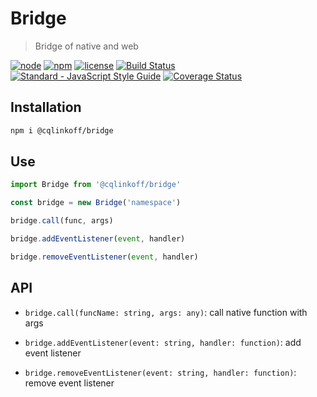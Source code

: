 # Bridge

> Bridge of native and web

[![node](https://img.shields.io/node/v/@cqlinkoff/bridge.svg)](https://www.npmjs.com/package/@cqlinkoff/bridge)
[![npm](https://img.shields.io/npm/v/@cqlinkoff/bridge.svg)](https://www.npmjs.com/package/@cqlinkoff/bridge)
[![license](https://img.shields.io/npm/l/@cqlinkoff/bridge.svg)](https://github.com/cqlinkoff/bridge/blob/master/LICENSE)
[![Build Status](https://travis-ci.org/cqlinkoff/bridge.svg?branch=master)](https://travis-ci.org/cqlinkoff/bridge)
[![Standard - JavaScript Style Guide](https://img.shields.io/badge/code_style-standard-brightgreen.svg)](http://standardjs.com/)
[![Coverage Status](https://coveralls.io/repos/github/cqlinkoff/bridge/badge.svg?branch=master)](https://coveralls.io/github/cqlinkoff/bridge?branch=master)

## Installation

```bash
npm i @cqlinkoff/bridge
```

## Use

```js
import Bridge from '@cqlinkoff/bridge'

const bridge = new Bridge('namespace')

bridge.call(func, args)

bridge.addEventListener(event, handler)

bridge.removeEventListener(event, handler)
```

## API

- `bridge.call(funcName: string, args: any)`: call native function with args

- `bridge.addEventListener(event: string, handler: function)`: add event listener

- `bridge.removeEventListener(event: string, handler: function)`: remove event listener
